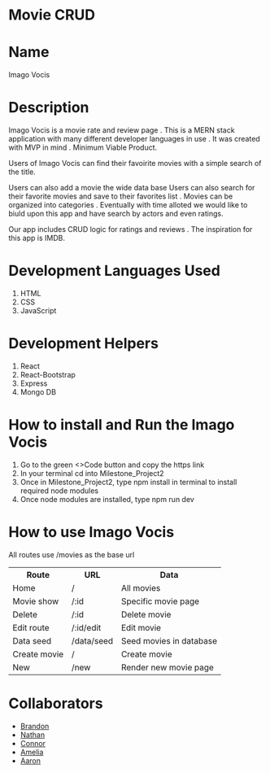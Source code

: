 # Movie CRUD

<h1>Name</h1>
Imago Vocis

<h1>Description</h1>
<p>Imago Vocis is a movie rate and review page . This is a MERN stack application with many different developer languages in use . It was created with MVP in mind . Minimum Viable Product.

Users of Imago Vocis can find their favoirite movies with a simple search of the title.

Users can also add a movie the wide data base 
Users can also search for their favorite movies and save to their favorites list . Movies can be organized into categories . Eventually with time alloted we would like to biuld upon this app and have search by actors and even ratings. 

Our app  includes CRUD logic for ratings and reviews .
The inspiration for this app is IMDB. </p>

<h1>Development Languages Used</h1>
<ol>
<li>HTML</li>
<li>CSS</li>
<li>JavaScript</li>
</ol>

<h1>Development Helpers</h1>
<ol>
<li>React</li>
<li>React-Bootstrap</h1>
<li>Express</li>
<li>Mongo DB</li>
</ol>

<h1>How to install and Run the Imago Vocis</h1>
<ol>
<li>Go to the green <>Code button and copy the https link </li>
<li>In your terminal cd into Milestone_Project2</li>
<li>Once in Milestone_Project2, type npm install in terminal to install required node modules</li>
<li>Once node modules are installed, type npm run dev</li>
</ol>

<h1>How to use Imago Vocis</h1>
<p>All routes use /movies as the base url</p>
<table>
<tr>
<th>Route</th>
<th>URL</th>
<th>Data</th>
</tr>

<tr>
<td>Home</td>
<td>/</td>
<td>All movies</td>
</tr>

<tr>
<td>Movie show</td>
<td>/:id</td>
<td>Specific movie page</td>
</tr>
<tr>
<td>Delete</td>
<td>/:id</td>
<td>Delete movie</td>
</tr>

<tr>
<td>Edit route</td>
<td>/:id/edit</td>
<td>Edit movie</td>
</tr>

<tr>
<td>Data seed</td>
<td>/data/seed</td>
<td>Seed movies in database</td>
</tr>

<tr>
<td>Create movie</td>
<td>/</td>
<td>Create movie</td>
</tr>

<tr>
<td>New</td>
<td>/new</td>
<td>Render new movie page</td>
</tr>
</table>

<h1>Collaborators</h1>
<ul>
<li><a href='https://www.linkedin.com/in/brandon-life/'>Brandon</a></li>
<li><a href='https://www.linkedin.com/in/nathaniel-mauney-2445b6179/'>Nathan</a></li>
<li><a href='https://www.linkedin.com/in/conor-panuccio-315289275/'>Connor</a></li>
<li><a href='https://www.linkedin.com/in/amelia-greve-29155b141/'>Amelia</a></li>
<li><a href='https://www.linkedin.com/in/aaron-nash-512796272/'>Aaron</a></li>
</ul>